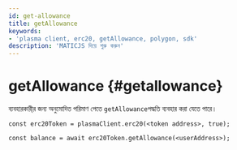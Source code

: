 ```yaml
---
id: get-allowance
title: getAllowance
keywords:
- 'plasma client, erc20, getAllowance, polygon, sdk'
description: 'MATICJS দিয়ে শুরু করুন'
---
```


# getAllowance {#getallowance}

ব্যবহারকারী্র জন্য অনুমোদিত পরিমাণ পেতে `getAllowance`পদ্ধতি ব্যবহার করা যেতে পারে।

```
const erc20Token = plasmaClient.erc20(<token address>, true);

const balance = await erc20Token.getAllowance(<userAddress>);
```
